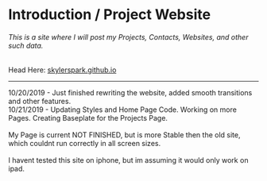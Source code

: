 <h1>Introduction / Project Website</h1>

<h6>This is a site where I will post my Projects, Contacts, Websites, and other such data.</h6>

Head Here:
<a href="https://skylerspark.github.io">skylerspark.github.io</a>
<hr>
10/20/2019 - Just finished rewriting the website, added smooth transitions and other features.
<br>
10/21/2019 - Updating Styles and Home Page Code. Working on more Pages. Creating Baseplate for the Projects Page.
<br><br>
My Page is current NOT FINISHED, but is more Stable then the old site, which couldnt run correctly in all screen sizes.
<br><br>
I havent tested this site on iphone, but im assuming it would only work on ipad.
